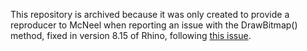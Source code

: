 This repository is archived because it was only created to provide a reproducer to McNeel when reporting an issue with the DrawBitmap() method, fixed in version 8.15 of Rhino, following [this issue](https://mcneel.myjetbrains.com/youtrack/issue/RH-85324/Display-Inverted-bitmap-drawing-regression...). 